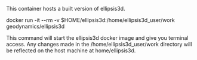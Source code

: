 This container hosts a built version of ellipsis3d.

docker run -it --rm -v $HOME/ellipsis3d:/home/ellipsis3d_user/work geodynamics/ellipsis3d

This command will start the ellipsis3d docker image and give you terminal access. Any changes made in the /home/ellipsis3d_user/work directory will be reflected on the host machine at home/ellipsis3d.
